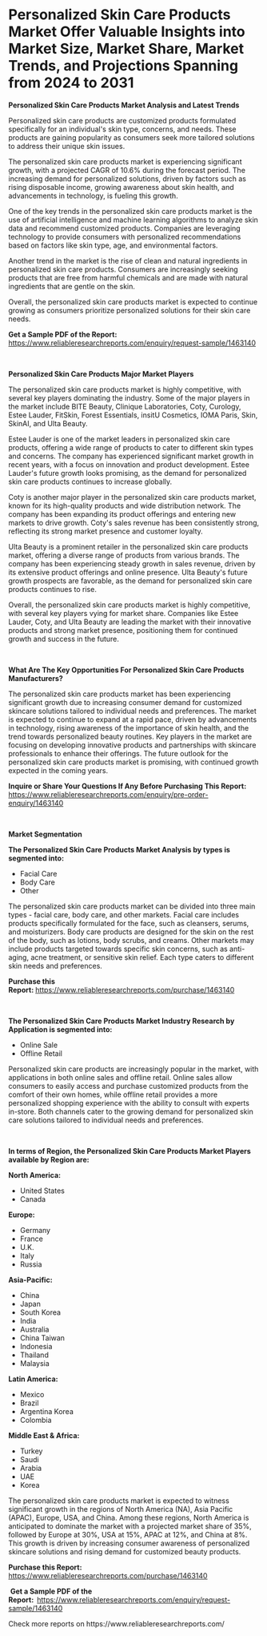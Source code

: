 <p><h1>Personalized Skin Care Products Market Offer Valuable Insights into Market Size, Market Share, Market Trends, and Projections Spanning from 2024 to 2031</h1></p><p><strong>Personalized Skin Care Products Market Analysis and Latest Trends</strong></p>
<p><p>Personalized skin care products are customized products formulated specifically for an individual's skin type, concerns, and needs. These products are gaining popularity as consumers seek more tailored solutions to address their unique skin issues.</p><p>The personalized skin care products market is experiencing significant growth, with a projected CAGR of 10.6% during the forecast period. The increasing demand for personalized solutions, driven by factors such as rising disposable income, growing awareness about skin health, and advancements in technology, is fueling this growth.</p><p>One of the key trends in the personalized skin care products market is the use of artificial intelligence and machine learning algorithms to analyze skin data and recommend customized products. Companies are leveraging technology to provide consumers with personalized recommendations based on factors like skin type, age, and environmental factors.</p><p>Another trend in the market is the rise of clean and natural ingredients in personalized skin care products. Consumers are increasingly seeking products that are free from harmful chemicals and are made with natural ingredients that are gentle on the skin.</p><p>Overall, the personalized skin care products market is expected to continue growing as consumers prioritize personalized solutions for their skin care needs.</p></p>
<p><strong>Get a Sample PDF of the Report:&nbsp;</strong> <a href="https://www.reliableresearchreports.com/enquiry/request-sample/1463140">https://www.reliableresearchreports.com/enquiry/request-sample/1463140</a></p>
<p>&nbsp;</p>
<p><strong>Personalized Skin Care Products Major Market Players</strong></p>
<p><p>The personalized skin care products market is highly competitive, with several key players dominating the industry. Some of the major players in the market include BITE Beauty, Clinique Laboratories, Coty, Curology, Estee Lauder, FitSkin, Forest Essentials, insitU Cosmetics, IOMA Paris, Skin, SkinAI, and Ulta Beauty.</p><p>Estee Lauder is one of the market leaders in personalized skin care products, offering a wide range of products to cater to different skin types and concerns. The company has experienced significant market growth in recent years, with a focus on innovation and product development. Estee Lauder's future growth looks promising, as the demand for personalized skin care products continues to increase globally.</p><p>Coty is another major player in the personalized skin care products market, known for its high-quality products and wide distribution network. The company has been expanding its product offerings and entering new markets to drive growth. Coty's sales revenue has been consistently strong, reflecting its strong market presence and customer loyalty.</p><p>Ulta Beauty is a prominent retailer in the personalized skin care products market, offering a diverse range of products from various brands. The company has been experiencing steady growth in sales revenue, driven by its extensive product offerings and online presence. Ulta Beauty's future growth prospects are favorable, as the demand for personalized skin care products continues to rise.</p><p>Overall, the personalized skin care products market is highly competitive, with several key players vying for market share. Companies like Estee Lauder, Coty, and Ulta Beauty are leading the market with their innovative products and strong market presence, positioning them for continued growth and success in the future.</p></p>
<p>&nbsp;</p>
<p><strong>What Are The Key Opportunities For Personalized Skin Care Products Manufacturers?</strong></p>
<p><p>The personalized skin care products market has been experiencing significant growth due to increasing consumer demand for customized skincare solutions tailored to individual needs and preferences. The market is expected to continue to expand at a rapid pace, driven by advancements in technology, rising awareness of the importance of skin health, and the trend towards personalized beauty routines. Key players in the market are focusing on developing innovative products and partnerships with skincare professionals to enhance their offerings. The future outlook for the personalized skin care products market is promising, with continued growth expected in the coming years.</p></p>
<p><strong>Inquire or Share Your Questions If Any Before Purchasing This Report:</strong> <a href="https://www.reliableresearchreports.com/enquiry/pre-order-enquiry/1463140">https://www.reliableresearchreports.com/enquiry/pre-order-enquiry/1463140</a></p>
<p>&nbsp;</p>
<p><strong>Market Segmentation</strong></p>
<p><strong>The Personalized Skin Care Products Market Analysis by types is segmented into:</strong></p>
<p><ul><li>Facial Care</li><li>Body Care</li><li>Other</li></ul></p>
<p><p>The personalized skin care products market can be divided into three main types - facial care, body care, and other markets. Facial care includes products specifically formulated for the face, such as cleansers, serums, and moisturizers. Body care products are designed for the skin on the rest of the body, such as lotions, body scrubs, and creams. Other markets may include products targeted towards specific skin concerns, such as anti-aging, acne treatment, or sensitive skin relief. Each type caters to different skin needs and preferences.</p></p>
<p><strong>Purchase this Report:&nbsp;</strong><a href="https://www.reliableresearchreports.com/purchase/1463140">https://www.reliableresearchreports.com/purchase/1463140</a></p>
<p>&nbsp;</p>
<p><strong>The Personalized Skin Care Products Market Industry Research by Application is segmented into:</strong></p>
<p><ul><li>Online Sale</li><li>Offline Retail</li></ul></p>
<p><p>Personalized skin care products are increasingly popular in the market, with applications in both online sales and offline retail. Online sales allow consumers to easily access and purchase customized products from the comfort of their own homes, while offline retail provides a more personalized shopping experience with the ability to consult with experts in-store. Both channels cater to the growing demand for personalized skin care solutions tailored to individual needs and preferences.</p></p>
<p>&nbsp;</p>
<p><strong>In terms of Region, the Personalized Skin Care Products Market Players available by Region are:</strong></p>
<p>
    <p> <strong> North America: </strong>
        <ul>
            <li>United States</li>
            <li>Canada</li>
        </ul>
        </p> 
    <p> <strong> Europe: </strong>
        <ul>
            <li>Germany</li>
            <li>France</li>
            <li>U.K.</li>
            <li>Italy</li>
            <li>Russia</li>
        </ul>
        </p> 
    <p> <strong> Asia-Pacific: </strong>
        <ul>
            <li>China</li>
            <li>Japan</li>
            <li>South Korea</li>
            <li>India</li>
            <li>Australia</li>
            <li>China Taiwan</li>
            <li>Indonesia</li>
            <li>Thailand</li>
            <li>Malaysia</li>
        </ul>
        </p> 
    <p> <strong> Latin America: </strong>
        <ul>
            <li>Mexico</li>
            <li>Brazil</li>
            <li>Argentina Korea</li>
            <li>Colombia</li>
        </ul>
        </p> 
    <p> <strong> Middle East & Africa: </strong>
        <ul>
            <li>Turkey</li>
            <li>Saudi</li>
            <li>Arabia</li>
            <li>UAE</li>
            <li>Korea</li>
        </ul>
    </p>
    </p>
<p><p>The personalized skin care products market is expected to witness significant growth in the regions of North America (NA), Asia Pacific (APAC), Europe, USA, and China. Among these regions, North America is anticipated to dominate the market with a projected market share of 35%, followed by Europe at 30%, USA at 15%, APAC at 12%, and China at 8%. This growth is driven by increasing consumer awareness of personalized skincare solutions and rising demand for customized beauty products.</p></p>
<p><strong>Purchase this Report: </strong><a href="https://www.reliableresearchreports.com/purchase/1463140">https://www.reliableresearchreports.com/purchase/1463140</a></p>
<p>&nbsp;<strong>Get a Sample PDF of the Report:&nbsp;&nbsp;</strong><a href="https://www.reliableresearchreports.com/enquiry/request-sample/1463140">https://www.reliableresearchreports.com/enquiry/request-sample/1463140</a></p>
<p><strong></strong></p>
<p>Check more reports on https://www.reliableresearchreports.com/</p>